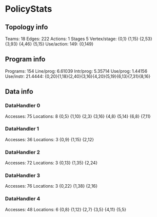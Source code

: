 # PolicyStats
## Topology info
Teams:		18
Edges:		222
Actions:	1
Stages		5
Vertex/stage:	{0,1} {1,15} {2,53} {3,93} {4,46} {5,15} 
Use/action:	149: {0,149} 

## Program info
Programs:	154
Line/prog:	6.61039
Intr/prog:	5.35714
Use/prog:	1.44156
Use/instr:	21.4444: {0,20}{1,18}{2,40}{3,16}{4,20}{5,19}{6,13}{7,31}{8,16}

## Data info

### DataHandler 0
Accesses:	75
Locations:	8
{0,5} {1,10} {2,3} {3,16} {4,8} {5,14} {6,8} {7,11} 

### DataHandler 1
Accesses:	36
Locations:	3
{0,9} {1,15} {2,12} 

### DataHandler 2
Accesses:	72
Locations:	3
{0,13} {1,35} {2,24} 

### DataHandler 3
Accesses:	76
Locations:	3
{0,22} {1,38} {2,16} 

### DataHandler 4
Accesses:	48
Locations:	6
{0,8} {1,12} {2,7} {3,5} {4,11} {5,5} 